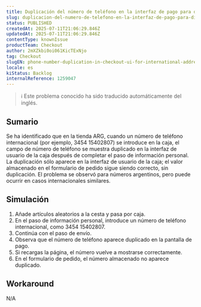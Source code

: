 ```yaml
---
title: Duplicación del número de teléfono en la interfaz de pago para direcciones internacionales
slug: duplicacion-del-numero-de-telefono-en-la-interfaz-de-pago-para-direcciones-internacionales
status: PUBLISHED
createdAt: 2025-07-11T21:06:29.846Z
updatedAt: 2025-07-11T21:06:29.846Z
contentType: knownIssue
productTeam: Checkout
author: 2mXZkbi0oi061KicTExNjo
tag: Checkout
slugEN: phone-number-duplication-in-checkout-ui-for-international-addresses
locale: es
kiStatus: Backlog
internalReference: 1259047
---
```


>ℹ️ Este problema conocido ha sido traducido automáticamente del inglés.

## Sumario


Se ha identificado que en la tienda ARG, cuando un número de teléfono internacional (por ejemplo, 3454 15402807) se introduce en la caja, el campo de número de teléfono se muestra duplicado en la interfaz de usuario de la caja después de completar el paso de información personal. La duplicación sólo aparece en la interfaz de usuario de la caja; el valor almacenado en el formulario de pedido sigue siendo correcto, sin duplicación. El problema se observó para números argentinos, pero puede ocurrir en casos internacionales similares.

## Simulación



1. Añade artículos aleatorios a la cesta y pasa por caja.
2. En el paso de información personal, introduce un número de teléfono internacional, como 3454 15402807.
3. Continúa con el paso de envío.
4. Observa que el número de teléfono aparece duplicado en la pantalla de pago.
5. Si recargas la página, el número vuelve a mostrarse correctamente.
6. En el formulario de pedido, el número almacenado no aparece duplicado.

## Workaround


N/A



